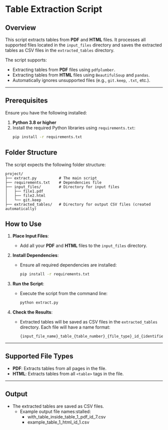 # Table Extraction Script

## Overview
This script extracts tables from **PDF** and **HTML** files. It processes all supported files located in the `input_files` directory and saves the extracted tables as CSV files in the `extracted_tables` directory.

The script supports:
- Extracting tables from **PDF** files using `pdfplumber`.
- Extracting tables from **HTML** files using `BeautifulSoup` and `pandas`.
- Automatically ignores unsupported files (e.g., `git.keep`, `.txt`, etc.).

---

## Prerequisites
Ensure you have the following installed:
1. **Python 3.8 or higher**
2. Install the required Python libraries using `requirements.txt`:
   ```bash
   pip install -r requirements.txt
   
## Folder Structure
The script expects the following folder structure:
```
project/
├── extract.py          # The main script
├── requirements.txt    # Dependencies file
├── input_files/        # Directory for input files
│   ├── file1.pdf
│   ├── file2.html
│   └── git.keep
├── extracted_tables/   # Directory for output CSV files (created automatically)
```

## How to Use

1. **Place Input Files**:
   - Add all your **PDF** and **HTML** files to the `input_files` directory.

2. **Install Dependencies**:
   - Ensure all required dependencies are installed:
     ```bash
     pip install -r requirements.txt
     ```

3. **Run the Script**:
   - Execute the script from the command line:
     ```bash
     python extract.py
     ```

4. **Check the Results**:
   - Extracted tables will be saved as CSV files in the `extracted_tables` directory. Each file will have a name format:
     ```
     {input_file_name}_table_{table_number}_{file_type}_id_{identifier}.csv
     ```

---

## Supported File Types
- **PDF**: Extracts tables from all pages in the file.
- **HTML**: Extracts tables from all `<table>` tags in the file.

---

## Output
- The extracted tables are saved as CSV files.
  - Example output file names:stalled:
    - with_table_inside_table_1_pdf_id_7.csv 
    - example_table_1_html_id_1.csv